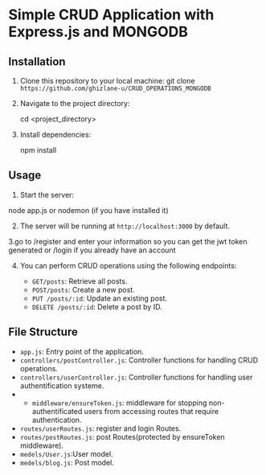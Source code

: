 # Simple CRUD Application with Express.js and MONGODB

## Installation

1. Clone this repository to your local machine:
   git clone `https://github.com/ghizlane-u/CRUD_OPERATIONS_MONGODB`

2. Navigate to the project directory:

   cd <project_directory>

3. Install dependencies:

   npm install

## Usage

1. Start the server:

node app.js or nodemon (if you have installed it)

2. The server will be running at `http://localhost:3000` by default.

3.go to /register and enter your information so you can get the jwt token generated or /login if you already have an account

4. You can perform CRUD operations using the following endpoints:

   - `GET/posts`: Retrieve all posts.
   - `POST/posts`:  Create a new post.
   - `PUT /posts/:id`: Update an existing post.
   - `DELETE /posts/:id`: Delete a post by ID.

## File Structure

- `app.js`: Entry point of the application.
- `controllers/postController.js`: Controller functions for handling CRUD operations.
- `controllers/userController.js`: Controller functions for handling user authentification systeme.
- - `middleware/ensureToken.js`: middleware for stopping non-authentificated users from accessing routes that require authentication.
- `routes/userRoutes.js`: register  and login Routes.
- `routes/postRoutes.js`: post Routes(protected by ensureToken middleware).
- `medels/User.js`:User model.
- `medels/blog.js`: Post model.
